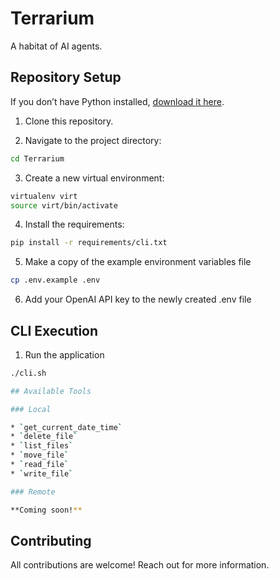 # Terrarium

A habitat of AI agents.

## Repository Setup

If you don’t have Python installed, [download it here](https://www.python.org/downloads/).

1. Clone this repository.

2. Navigate to the project directory:

```bash
cd Terrarium
```

3. Create a new virtual environment:

```bash
virtualenv virt
source virt/bin/activate
```

4. Install the requirements:

```bash
pip install -r requirements/cli.txt
```

5. Make a copy of the example environment variables file

```bash
cp .env.example .env
```

6. Add your OpenAI API key to the newly created .env file

## CLI Execution

1. Run the application

```bash
./cli.sh

## Available Tools

### Local

* `get_current_date_time`
* `delete_file`
* `list_files`
* `move_file`
* `read_file`
* `write_file`

### Remote

**Coming soon!**
```
## Contributing

All contributions are welcome! Reach out for more information.
